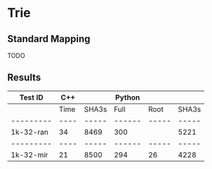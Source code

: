 # Trie

## Standard Mapping

TODO

## Results

| Test ID   | C++  |       | Python |      |       |
| --------- | ---- | ----- | ------ | -----| ----- |
|           | Time | SHA3s | Full   | Root | SHA3s |
| --------- | ---- | ----- | ------ | -----| ----- |
| 1k-32-ran | 34   | 8469  | 300    |      | 5221  |
| --------- | ---- | ----- | ------ | -----| ----- |
| 1k-32-mir | 21   | 8500  | 294    | 26   | 4228  |
